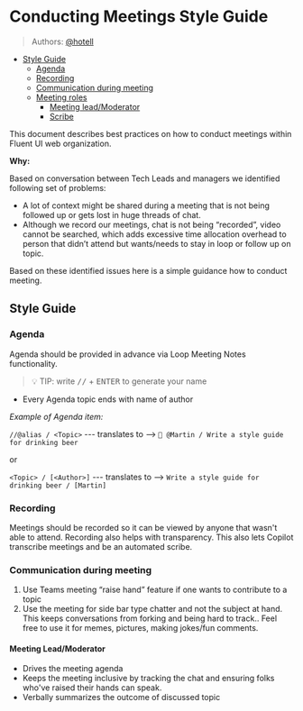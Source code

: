 # Conducting Meetings Style Guide

> Authors: [@hotell](https://github.com/Hotell)

<!-- to update toc, copy this file to local machine and run `npx markdown-toc -i file-name.md` -->

<!-- toc -->

- [Style Guide](#style-guide)
  - [Agenda](#agenda)
  - [Recording](#recording)
  - [Communication during meeting](#communication-during-meeting)
  - [Meeting roles](#meeting-roles)
    - [Meeting lead/Moderator](#meeting-leadmoderator)
    - [Scribe](#scribe)

<!-- tocstop -->

This document describes best practices on how to conduct meetings within Fluent UI web organization.

**Why:**

Based on conversation between Tech Leads and managers we identified following set of problems:

- A lot of context might be shared during a meeting that is not being followed up or gets lost in huge threads of chat.
- Although we record our meetings, chat is not being “recorded”, video cannot be searched, which adds excessive time allocation overhead to person that didn’t attend but wants/needs to stay in loop or follow up on topic.

Based on these identified issues here is a simple guidance how to conduct meeting.

## Style Guide

### Agenda

Agenda should be provided in advance via Loop Meeting Notes functionality.

> 💡 TIP: write <kbd>//</kbd> + <kbd>ENTER</kbd> to generate your name

- Every Agenda topic ends with name of author

_Example of Agenda item:_

`//@alias / <Topic>` --- translates to --> `💬 @Martin / Write a style guide for drinking beer`

or

`<Topic> / [<Author>]` --- translates to --> `Write a style guide for drinking beer / [Martin]`

### Recording

Meetings should be recorded so it can be viewed by anyone that wasn't able to attend. Recording also helps with transparency. This also lets Copilot transcribe meetings and be an automated scribe.

### Communication during meeting

1. Use Teams meeting “raise hand” feature if one wants to contribute to a topic
2. Use the meeting for side bar type chatter and not the subject at hand. This keeps conversations from forking and being hard to track.. Feel free to use it for memes, pictures, making jokes/fun comments.

#### Meeting Lead/Moderator

- Drives the meeting agenda
- Keeps the meeting inclusive by tracking the chat and ensuring folks who've raised their hands can speak.
- Verbally summarizes the outcome of discussed topic

